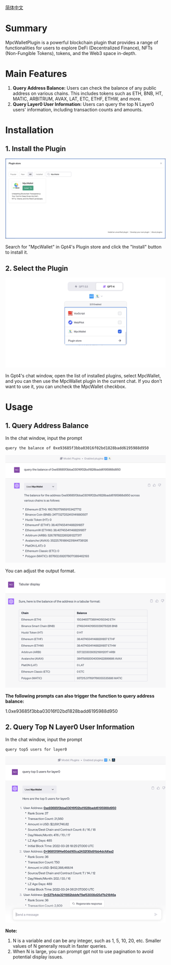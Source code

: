 [简体中文](docs/REMADE_CN.md)
# Summary

MpcWalletPlugin is a powerful blockchain plugin that provides a range of functionalities for users to explore DeFi (Decentralized Finance), NFTs (Non-Fungible Tokens), tokens, and the Web3 space in-depth.

# Main Features

1. **Query Address Balance:** Users can check the balance of any public address on various chains. This includes tokens such as ETH, BNB, HT, MATIC, ARBITRUM, AVAX, LAT, ETC, ETHF, ETHW, and more.
2. **Query Layer0 User Information:** Users can query the top N Layer0 users' information, including transaction counts and amounts.

# Installation

## 1. Install the Plugin

![install](docs/images/install.png)

Search for "MpcWallet" in Gpt4's Plugin store and click the "Install" button to install it.

## 2. Select the Plugin

![select](docs/images/select.png)

In Gpt4's chat window, open the list of installed plugins, select MpcWallet, and you can then use the MpcWallet plugin in the current chat. If you don't want to use it, you can uncheck the MpcWallet checkbox.

# Usage

## 1. Query Address Balance

In the chat window, input the prompt

```tex
query the balance of 0xe93685f3bba03016f02bd1828badd6195988d950
```

![balance-1](docs/images/balance-1_en.png)

You can adjust the output format.

![balance-2](docs/images/balance-2_en.png)

**The following prompts can also trigger the function to query address balance:**

1.0xe93685f3bba03016f02bd1828badd6195988d950

## 2. Query Top N Layer0 User Information

In the chat window, input the prompt

```tex
query top5 users for layer0
```

![layer0-1](docs/images/layer0-1_en.png)

**Note:**

1. N is a variable and can be any integer, such as 1, 5, 10, 20, etc. Smaller values of N generally result in faster queries.
2. When N is large, you can prompt gpt not to use pagination to avoid potential display issues.
